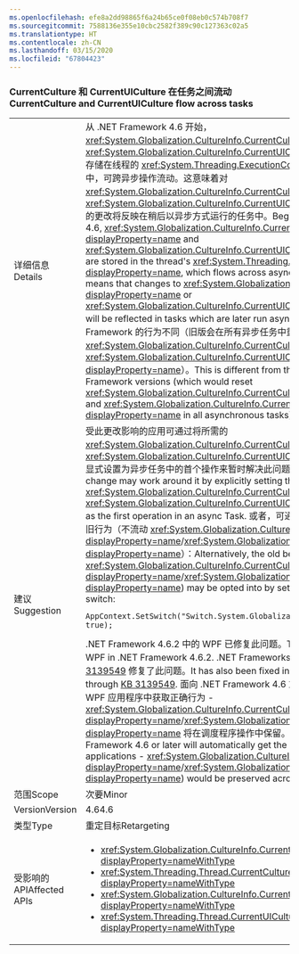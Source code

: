 ```yaml
---
ms.openlocfilehash: efe8a2dd98865f6a24b65ce0f08eb0c574b708f7
ms.sourcegitcommit: 7588136e355e10cbc2582f389c90c127363c02a5
ms.translationtype: HT
ms.contentlocale: zh-CN
ms.lasthandoff: 03/15/2020
ms.locfileid: "67804423"
---
```

### <a name="currentculture-and-currentuiculture-flow-across-tasks"></a><span data-ttu-id="f1a1e-101">CurrentCulture 和 CurrentUICulture 在任务之间流动</span><span class="sxs-lookup"><span data-stu-id="f1a1e-101">CurrentCulture and CurrentUICulture flow across tasks</span></span>

|   |   |
|---|---|
|<span data-ttu-id="f1a1e-102">详细信息</span><span class="sxs-lookup"><span data-stu-id="f1a1e-102">Details</span></span>|<span data-ttu-id="f1a1e-103">从 .NET Framework 4.6 开始，<xref:System.Globalization.CultureInfo.CurrentCulture?displayProperty=name> 和 <xref:System.Globalization.CultureInfo.CurrentUICulture?displayProperty=name> 存储在线程的 <xref:System.Threading.ExecutionContext?displayProperty=name> 中，可跨异步操作流动。这意味着对 <xref:System.Globalization.CultureInfo.CurrentCulture?displayProperty=name> 或 <xref:System.Globalization.CultureInfo.CurrentUICulture?displayProperty=name> 的更改将反映在稍后以异步方式运行的任务中。</span><span class="sxs-lookup"><span data-stu-id="f1a1e-103">Beginning in the .NET Framework 4.6, <xref:System.Globalization.CultureInfo.CurrentCulture?displayProperty=name> and <xref:System.Globalization.CultureInfo.CurrentUICulture?displayProperty=name> are stored in the thread's <xref:System.Threading.ExecutionContext?displayProperty=name>, which flows across asynchronous operations.This means that changes to <xref:System.Globalization.CultureInfo.CurrentCulture?displayProperty=name> or <xref:System.Globalization.CultureInfo.CurrentUICulture?displayProperty=name> will be reflected in tasks which are later run asynchronously.</span></span> <span data-ttu-id="f1a1e-104">这与旧版 .NET Framework 的行为不同（旧版会在所有异步任务中重置 <xref:System.Globalization.CultureInfo.CurrentCulture?displayProperty=name> 和 <xref:System.Globalization.CultureInfo.CurrentUICulture?displayProperty=name>）。</span><span class="sxs-lookup"><span data-stu-id="f1a1e-104">This is different from the behavior of previous .NET Framework versions (which would reset <xref:System.Globalization.CultureInfo.CurrentCulture?displayProperty=name> and <xref:System.Globalization.CultureInfo.CurrentUICulture?displayProperty=name> in all asynchronous tasks).</span></span>|
|<span data-ttu-id="f1a1e-105">建议</span><span class="sxs-lookup"><span data-stu-id="f1a1e-105">Suggestion</span></span>|<span data-ttu-id="f1a1e-106">受此更改影响的应用可通过将所需的 <xref:System.Globalization.CultureInfo.CurrentCulture?displayProperty=name> 或 <xref:System.Globalization.CultureInfo.CurrentUICulture?displayProperty=name> 显式设置为异步任务中的首个操作来暂时解决此问题。</span><span class="sxs-lookup"><span data-stu-id="f1a1e-106">Apps affected by this change may work around it by explicitly setting the desired <xref:System.Globalization.CultureInfo.CurrentCulture?displayProperty=name> or <xref:System.Globalization.CultureInfo.CurrentUICulture?displayProperty=name> as the first operation in an async Task.</span></span> <span data-ttu-id="f1a1e-107">或者，可通过设置以下兼容性开关选择使用旧行为（不流动 <xref:System.Globalization.CultureInfo.CurrentCulture?displayProperty=name>/<xref:System.Globalization.CultureInfo.CurrentUICulture?displayProperty=name>）：</span><span class="sxs-lookup"><span data-stu-id="f1a1e-107">Alternatively, the old behavior (of not flowing <xref:System.Globalization.CultureInfo.CurrentCulture?displayProperty=name>/<xref:System.Globalization.CultureInfo.CurrentUICulture?displayProperty=name>) may be opted into by setting the following compatibility switch:</span></span><pre><code class="lang-csharp">AppContext.SetSwitch(&quot;Switch.System.Globalization.NoAsyncCurrentCulture&quot;, true);&#13;&#10;</code></pre><span data-ttu-id="f1a1e-108">.NET Framework 4.6.2 中的 WPF 已修复此问题。</span><span class="sxs-lookup"><span data-stu-id="f1a1e-108">This issue has been fixed by WPF in .NET Framework 4.6.2.</span></span> <span data-ttu-id="f1a1e-109">.NET Frameworks 4.6、4.6.1 中也通过 [KB 3139549](https://support.microsoft.com/kb/3139549) 修复了此问题。</span><span class="sxs-lookup"><span data-stu-id="f1a1e-109">It has also been fixed in .NET Frameworks 4.6, 4.6.1 through [KB 3139549](https://support.microsoft.com/kb/3139549).</span></span> <span data-ttu-id="f1a1e-110">面向 .NET Framework 4.6 或更高版本的应用程序将自动在 WPF 应用程序中获取正确行为 - <xref:System.Globalization.CultureInfo.CurrentCulture?displayProperty=name>/<xref:System.Globalization.CultureInfo.CurrentUICulture?displayProperty=name> 将在调度程序操作中保留。</span><span class="sxs-lookup"><span data-stu-id="f1a1e-110">Applications targeting .NET Framework 4.6 or later will automatically get the right behavior in WPF applications - <xref:System.Globalization.CultureInfo.CurrentCulture?displayProperty=name>/<xref:System.Globalization.CultureInfo.CurrentUICulture?displayProperty=name>) would be preserved across Dispatcher operations.</span></span>|
|<span data-ttu-id="f1a1e-111">范围</span><span class="sxs-lookup"><span data-stu-id="f1a1e-111">Scope</span></span>|<span data-ttu-id="f1a1e-112">次要</span><span class="sxs-lookup"><span data-stu-id="f1a1e-112">Minor</span></span>|
|<span data-ttu-id="f1a1e-113">Version</span><span class="sxs-lookup"><span data-stu-id="f1a1e-113">Version</span></span>|<span data-ttu-id="f1a1e-114">4.6</span><span class="sxs-lookup"><span data-stu-id="f1a1e-114">4.6</span></span>|
|<span data-ttu-id="f1a1e-115">类型</span><span class="sxs-lookup"><span data-stu-id="f1a1e-115">Type</span></span>|<span data-ttu-id="f1a1e-116">重定目标</span><span class="sxs-lookup"><span data-stu-id="f1a1e-116">Retargeting</span></span>|
|<span data-ttu-id="f1a1e-117">受影响的 API</span><span class="sxs-lookup"><span data-stu-id="f1a1e-117">Affected APIs</span></span>|<ul><li><xref:System.Globalization.CultureInfo.CurrentCulture?displayProperty=nameWithType></li><li><xref:System.Threading.Thread.CurrentCulture?displayProperty=nameWithType></li><li><xref:System.Globalization.CultureInfo.CurrentUICulture?displayProperty=nameWithType></li><li><xref:System.Threading.Thread.CurrentUICulture?displayProperty=nameWithType></li></ul>|
